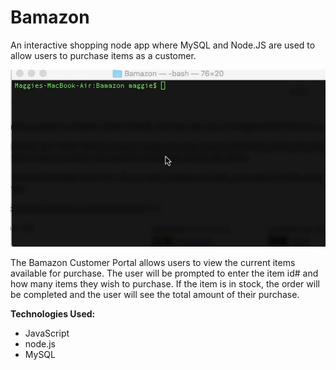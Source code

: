 # Bamazon

An interactive shopping node app where MySQL and Node.JS are used to allow users to purchase items as a customer.

![Image of Yaktocat](demo_video.gif)

The Bamazon Customer Portal allows users to view the current items available for purchase. The user will be prompted to enter the item id# and how many items they wish to purchase. If the item is in stock, the order will be completed and the user will see the total amount of their purchase.

 
  
**Technologies Used:**

* JavaScript
* node.js
* MySQL 

